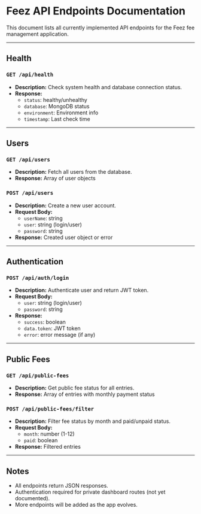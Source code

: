 # Feez API Endpoints Documentation

This document lists all currently implemented API endpoints for the Feez fee management application.

---

## Health

### `GET /api/health`
- **Description:** Check system health and database connection status.
- **Response:**
  - `status`: healthy/unhealthy
  - `database`: MongoDB status
  - `environment`: Environment info
  - `timestamp`: Last check time

---

## Users

### `GET /api/users`
- **Description:** Fetch all users from the database.
- **Response:** Array of user objects

### `POST /api/users`
- **Description:** Create a new user account.
- **Request Body:**
  - `userName`: string
  - `user`: string (login/user)
  - `password`: string
- **Response:** Created user object or error

---

## Authentication

### `POST /api/auth/login`
- **Description:** Authenticate user and return JWT token.
- **Request Body:**
  - `user`: string (login/user)
  - `password`: string
- **Response:**
  - `success`: boolean
  - `data.token`: JWT token
  - `error`: error message (if any)

---

## Public Fees

### `GET /api/public-fees`
- **Description:** Get public fee status for all entries.
- **Response:** Array of entries with monthly payment status

### `POST /api/public-fees/filter`
- **Description:** Filter fee status by month and paid/unpaid status.
- **Request Body:**
  - `month`: number (1-12)
  - `paid`: boolean
- **Response:** Filtered entries

---

## Notes
- All endpoints return JSON responses.
- Authentication required for private dashboard routes (not yet documented).
- More endpoints will be added as the app evolves.

